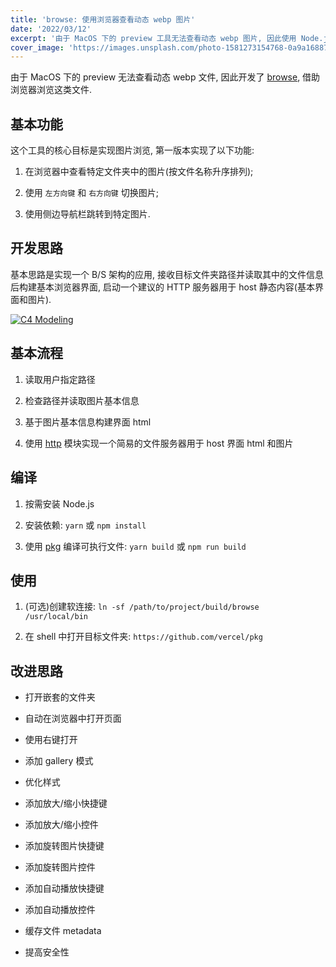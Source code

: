 ```yaml
---
title: 'browse: 使用浏览器查看动态 webp 图片'
date: '2022/03/12'
excerpt: '由于 MacOS 下的 preview 工具无法查看动态 webp 图片, 因此使用 Node.js 实现使用浏览器查看图片的工具.'
cover_image: 'https://images.unsplash.com/photo-1581273154768-0a9a16887d2a?ixlib=rb-1.2.1&ixid=MnwxMjA3fDB8MHxwaG90by1wYWdlfHx8fGVufDB8fHx8&auto=format&fit=crop&w=3312&q=80'
---
```


由于 MacOS 下的 preview 无法查看动态 webp 文件, 因此开发了 [browse](https://github.com/ezirmusitua/browse), 借助浏览器浏览这类文件.

## 基本功能 

这个工具的核心目标是实现图片浏览, 第一版本实现了以下功能:

1. 在浏览器中查看特定文件夹中的图片(按文件名称升序排列);

2. 使用 `左方向键` 和 `右方向键` 切换图片;

3. 使用侧边导航栏跳转到特定图片.

## 开发思路

基本思路是实现一个 B/S 架构的应用, 接收目标文件夹路径并读取其中的文件信息后构建基本浏览器界面, 启动一个建议的 HTTP 服务器用于 host 静态内容(基本界面和图片).

<a href="/images/project_browse_notes/modeling.svg" style="width: 100%; height: 400px;">
<img alt="C4 Modeling" src="/images/project_browse_notes/modeling.svg" style="object-fit: contain; object-position: center">
</a>

## 基本流程 

1. 读取用户指定路径

2. 检查路径并读取图片基本信息

3. 基于图片基本信息构建界面 html

4. 使用 [http](https://nodejs.org/en/knowledge/HTTP/servers/how-to-serve-static-files/) 模块实现一个简易的文件服务器用于 host 界面 html 和图片

## 编译

1. 按需安装 Node.js

2. 安装依赖: `yarn` 或 `npm install`

3. 使用 [pkg](https://github.com/vercel/pkg) 编译可执行文件: `yarn build` 或 `npm run build`

## 使用

1. (可选)创建软连接: `ln -sf /path/to/project/build/browse /usr/local/bin`

2. 在 shell 中打开目标文件夹: `https://github.com/vercel/pkg`

## 改进思路

- 打开嵌套的文件夹

- 自动在浏览器中打开页面

- 使用右键打开

- 添加 gallery 模式

- 优化样式

- 添加放大/缩小快捷键

- 添加放大/缩小控件

- 添加旋转图片快捷键

- 添加旋转图片控件

- 添加自动播放快捷键

- 添加自动播放控件

- 缓存文件 metadata

- 提高安全性
